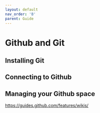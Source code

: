 ```yaml
---
layout: default
nav_order: 'B'
parent: Guide
---
```


# Github and Git

## Installing Git

## Connecting to Github

## Managing your Github space

https://guides.github.com/features/wikis/
